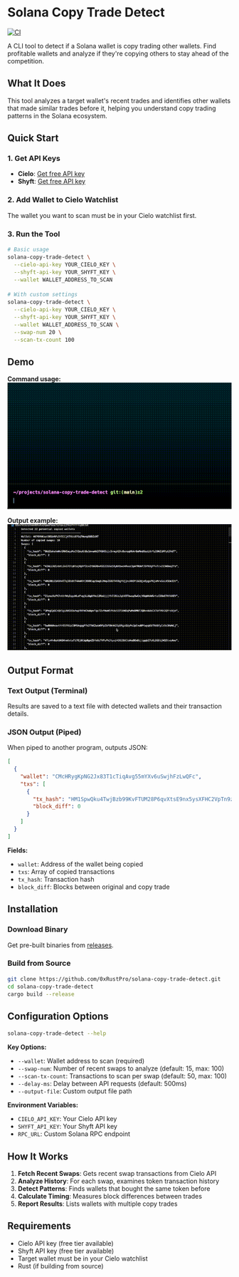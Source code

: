 # Solana Copy Trade Detect

[![CI](https://github.com/thelezend/solana-copy-trade-detect/actions/workflows/ci.yml/badge.svg)](https://github.com/0xRustPro/solana-copy-trade-detect/actions/workflows/ci.yml)

A CLI tool to detect if a Solana wallet is copy trading other wallets. Find profitable wallets and analyze if they're copying others to stay ahead of the competition.

## What It Does

This tool analyzes a target wallet's recent trades and identifies other wallets that made similar trades before it, helping you understand copy trading patterns in the Solana ecosystem.

## Quick Start

### 1. Get API Keys
- **Cielo**: [Get free API key](https://build.cielo.finance/my-dashboard/plans)
- **Shyft**: [Get free API key](https://shyft.to/dashboard/overview)

### 2. Add Wallet to Cielo Watchlist
The wallet you want to scan must be in your Cielo watchlist first.

### 3. Run the Tool

```bash
# Basic usage
solana-copy-trade-detect \
  --cielo-api-key YOUR_CIELO_KEY \
  --shyft-api-key YOUR_SHYFT_KEY \
  --wallet WALLET_ADDRESS_TO_SCAN

# With custom settings
solana-copy-trade-detect \
  --cielo-api-key YOUR_CIELO_KEY \
  --shyft-api-key YOUR_SHYFT_KEY \
  --wallet WALLET_ADDRESS_TO_SCAN \
  --swap-num 20 \
  --scan-tx-count 100
```

## Demo

**Command usage:**
![command_demo](./readme_assets/command_demo.gif)

**Output example:**
![output_demo](./readme_assets/output_demo.gif)

## Output Format

### Text Output (Terminal)
Results are saved to a text file with detected wallets and their transaction details.

### JSON Output (Piped)
When piped to another program, outputs JSON:

```json
[
  {
    "wallet": "CMcHRygKpNG2Jx83T1cTiqAvg55mYXv6uSwjhFzLwQFc",
    "txs": [
      {
        "tx_hash": "HM1SpwQku4TwjBzb99KvFTUM28P6qvXtsE9nx5ysXFHC2VpTn9zwSkQhu56FDVnTz9Y3W42FZCCQr5JVGX7ajmf",
        "block_diff": 0
      }
    ]
  }
]
```

**Fields:**
- `wallet`: Address of the wallet being copied
- `txs`: Array of copied transactions
- `tx_hash`: Transaction hash
- `block_diff`: Blocks between original and copy trade

## Installation

### Download Binary
Get pre-built binaries from [releases](https://github.com/0xRustPro/solana-copy-trade-detect/releases).

### Build from Source
```bash
git clone https://github.com/0xRustPro/solana-copy-trade-detect.git
cd solana-copy-trade-detect
cargo build --release
```

## Configuration Options

```bash
solana-copy-trade-detect --help
```

**Key Options:**
- `--wallet`: Wallet address to scan (required)
- `--swap-num`: Number of recent swaps to analyze (default: 15, max: 100)
- `--scan-tx-count`: Transactions to scan per swap (default: 50, max: 100)
- `--delay-ms`: Delay between API requests (default: 500ms)
- `--output-file`: Custom output file path

**Environment Variables:**
- `CIELO_API_KEY`: Your Cielo API key
- `SHYFT_API_KEY`: Your Shyft API key
- `RPC_URL`: Custom Solana RPC endpoint

## How It Works

1. **Fetch Recent Swaps**: Gets recent swap transactions from Cielo API
2. **Analyze History**: For each swap, examines token transaction history
3. **Detect Patterns**: Finds wallets that bought the same token before
4. **Calculate Timing**: Measures block differences between trades
5. **Report Results**: Lists wallets with multiple copy trades

## Requirements

- Cielo API key (free tier available)
- Shyft API key (free tier available)
- Target wallet must be in your Cielo watchlist
- Rust (if building from source)






